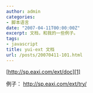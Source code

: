 ```yaml
---
author: admin
categories:
- 脚本语言
date: "2007-04-11T00:00:00Z"
excerpt: 文档，和我的一些例子。
tags:
- javascript
title: yui-ext 文档
url: /posts/20070411-101.html
---
```

[http://sp.eaxi.com/ext/doc][1]

例子： <http://sp.eaxi.com/ext/try/>

&nbsp;

 [1]: http://sp.eaxi.com/ext/